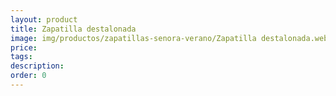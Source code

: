```yaml
---
layout: product
title: Zapatilla destalonada
image: img/productos/zapatillas-senora-verano/Zapatilla destalonada.webp
price: 
tags: 
description: 
order: 0
---
```

